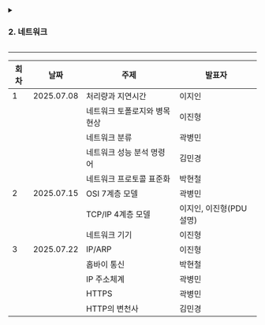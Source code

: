 
<details>
  <summary><h3>2. 네트워크</h3></summary>

- 네트워크의 기초
    - 처리량과 지연 시간
    - 네트워크 토폴로지와 병목 현상
    - 네트워크 분류
        - LAN, MAN, WAN
    - 네트워크 성능 분석 명령어
        - ping, netstat, nslookup, tracert
    - 네트워크 프로토콜 표준화
        - IEEE 802.3
- TCP/IP 4계층 모델
    - 계층 구조, PDU
    - TCP와 UDP, TCP 3-way-handshake & 4-way-handshake
- 네트워크 기기
    - 애플리케이션 계층
        - L7 스위치
    - 인터넷 계층
        - 라우터, L3 스위치
    - 데이터 링크 계층
        - L2 스위치, 브리지
    - 물리 계층
        - NIC, 리피터, AP
- IP 주소
    - ARP
    - 홉바이홉 통신
        - 라우팅 테이블, 게이트웨이
    - IP 주소 체계
        - IPv4, IPv6, DHCP, NAT
    - DNS
        - Round Robin 방식
- HTTP
    - HTTP/1.0, HTTP/1.1, HTTP/2, HTTP/3
    - HTTPS
</details>

---

| 회차 | 날짜         | 주제               | 발표자              |
|----|------------|------------------|------------------|
| 1  | 2025.07.08 | 처리량과 지연시간        | 이지인              |
|    |            | 네트워크 토폴로지와 병목 현상 | 이진형              |
|    |            | 네트워크 분류          | 곽병민              |
|    |            | 네트워크 성능 분석 명령어   | 김민경              |
|    |            | 네트워크 프로토콜 표준화    | 박현철              |
| 2  | 2025.07.15 | OSI 7계층 모델       | 곽병민              |
|    |            | TCP/IP 4계층 모델    | 이지인, 이진형(PDU 설명) |
|    |            | 네트워크 기기          | 이진형              |
| 3  | 2025.07.22 | IP/ARP           | 이진형              |
|    |            | 홉바이 통신           | 박현철              |
|    |            | IP 주소체계          | 곽병민              |
|    |            | HTTPS            | 곽병민              |
|    |            | HTTP의 변천사        | 김민경              |
